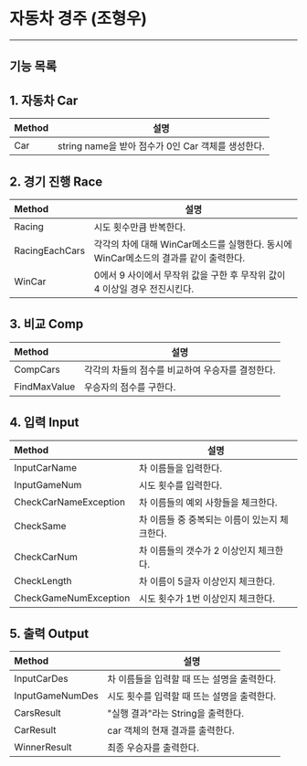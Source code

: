 # 자동차 경주 (조형우)

---

## 기능 목록

## 1. 자동차 Car
| Method | 설명                                   |
|:-------|--------------------------------------|
| Car    | string name을 받아 점수가 0인 Car 객체를 생성한다. |

## 2. 경기 진행 Race
| Method | 설명                                             |
|:-------|------------------------------------------------|
| Racing    | 시도 횟수만큼 반복한다.|
| RacingEachCars| 각각의 차에 대해 WinCar메소드를 실행한다. 동시에 WinCar메소드의 결과를 같이 출력한다.|
| WinCar|0에서 9 사이에서 무작위 값을 구한 후 무작위 값이 4 이상일 경우 전진시킨다.|
   
## 3. 비교 Comp
| Method | 설명                                             |
|:-------|------------------------------------------------|
| CompCars    | 각각의 차들의 점수를 비교하여 우승자를 결정한다.|
| FindMaxValue| 우승자의 점수를 구한다.|
   
## 4. 입력 Input
| Method | 설명                          |
|:-------|-----------------------------|
| InputCarName    | 차 이름들을 입력한다.                |
| InputGameNum| 시도 횟수를 입력한다.                |
| CheckCarNameException| 차 이름들의 예외 사항들을 체크한다.        |
| CheckSame| 차 이름들 중 중복되는 이름이 있는지 체크한다.  |
| CheckCarNum| 차 이름들의 갯수가 2 이상인지 체크한다.     |
| CheckLength| 차 이름이 5글자 이상인지 체크한다.        |
| CheckGameNumException| 시도 횟수가 1번 이상인지 체크한다. |

## 5. 출력 Output
| Method | 설명                        |
|:-------|---------------------------|
| InputCarDes    | 차 이름들을 입력할 때 뜨는 설명을 출력한다. |
| InputGameNumDes    | 시도 횟수를 입력할 때 뜨는 설명을 출력한다. |
| CarsResult    | "실행 결과"라는 String을 출력한다.   |
| CarResult    | car 객체의 현재 결과를 출력한다.      |
| WinnerResult    | 최종 우승자를 출력한다.             |


